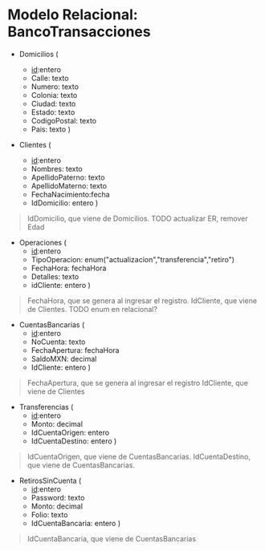 # Modelo Relacional: BancoTransacciones

- Domicilios (
    - <u>id</u>:entero 
    - Calle: texto
    - Numero: texto
    - Colonia: texto
    - Ciudad: texto
    - Estado: texto
    - CodigoPostal: texto
    - Pais: texto
)

- Clientes (
    - <u>id</u>:entero 
    - Nombres: texto
    - ApellidoPaterno: texto
    - ApellidoMaterno: texto
    - FechaNacimiento:fecha
    - IdDomicilio: entero
)
> IdDomicilio, que viene de Domicilios.
TODO actualizar ER, remover Edad

- Operaciones (
    - <u>id</u>:entero 
    - TipoOperacion: enum("actualizacion","transferencia","retiro")
    - FechaHora: fechaHora
    - Detalles: texto
    - idCliente: entero
)
> FechaHora, que se genera al ingresar el registro.
> IdCliente, que viene de Clientes.
TODO enum en relacional?

- CuentasBancarias (
    - <u>id</u>:entero 
    - NoCuenta: texto
    - FechaApertura: fechaHora
    - SaldoMXN: decimal
    - IdCliente: entero
)
> FechaApertura, que se genera al ingresar el registro
> IdCliente, que viene de Clientes

- Transferencias (
    - <u>id</u>:entero 
    - Monto: decimal
    - IdCuentaOrigen: entero
    - IdCuentaDestino: entero
)
> IdCuentaOrigen, que viene de CuentasBancarias.
> IdCuentaDestino, que viene de CuentasBancarias.

- RetirosSinCuenta (
    - <u>id</u>:entero 
    - Password: texto
    - Monto: decimal
    - Folio: texto
    - IdCuentaBancaria: entero
)
> IdCuentaBancaria, que viene de CuentasBancarias
